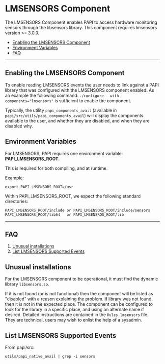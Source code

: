 # LMSENSORS Component

The LMSENSORS Component enables PAPI to access hardware monitoring sensors through the libsensors library. This component requires lmsensors version >= 3.0.0.

* [Enabling the LMSENSORS Component](#markdown-header-enabling-the-lmsensors-component)
* [Environment Variables](#markdown-header-environment-variables)
* [FAQ](#markdown-header-faq)

***
## Enabling the LMSENSORS Component

To enable reading LMSENSORS events the user needs to link against a PAPI library that was configured with the LMSENSORS component enabled. As an example the following command: `./configure --with-components="lmsensors"` is sufficient to enable the component.

Typically, the utility `papi_components_avail` (available in `papi/src/utils/papi_components_avail`) will display the components available to the user, and whether they are disabled, and when they are disabled why.

## Environment Variables

For LMSENSORS, PAPI requires one environment variable: **PAPI\_LMSENSORS\_ROOT**.

This is required for both compiling, and at runtime. 

Example:

    export PAPI_LMSENSORS_ROOT=/usr

Within PAPI\_LMSENSORS\_ROOT, we expect the following standard directories:

    PAPI_LMSENSORS_ROOT/include or PAPI_LMSENSORS_ROOT/include/sensors
    PAPI_LMSENSORS_ROOT/lib64   or PAPI_LMSENSROS_ROOT/lib
***
## FAQ

1. [Unusual installations](#markdown-header-unusual-installations)
2. [List LMSENSORS Supported Events](#markdown-header-list-lmsensors-supported-events)

## Unusual installations

For the LMSENSORS component to be operational, it must find the dynamic library `libsensors.so`.

If it is not found (or is not functional) then the component will be
listed as "disabled" with a reason explaining the problem. If library was not found, then it is not in the expected place.  The component can be configured to look for the library in a specific place, and using an alternate name if desired. Detailed instructions are contained in the `Rules.lmsensors` file.  They are technical, users may wish to enlist the help of a sysadmin.

## List LMSENSORS Supported Events
From papi/src:

    utils/papi_native_avail | grep -i sensors
    
